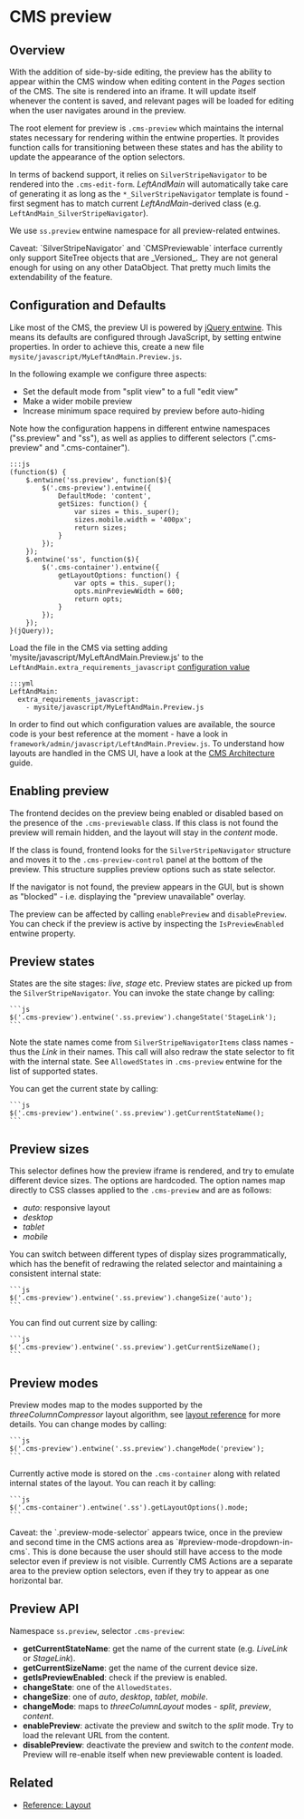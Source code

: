 # CMS preview

## Overview

With the addition of side-by-side editing, the preview has the ability to appear
within the CMS window when editing content in the _Pages_ section of the CMS.
The site is rendered into an iframe. It will update itself whenever the content
is saved, and relevant pages will be loaded for editing when the user navigates
around in the preview.

The root element for preview is `.cms-preview` which maintains the internal
states necessary for rendering within the entwine properties. It provides
function calls for transitioning between these states and has the ability to
update the appearance of the option selectors.

In terms of backend support, it relies on `SilverStripeNavigator` to be rendered
into the `.cms-edit-form`. _LeftAndMain_ will automatically take care of
generating it as long as the `*_SilverStripeNavigator` template is found -
first segment has to match current _LeftAndMain_-derived class (e.g.
`LeftAndMain_SilverStripeNavigator`).

We use `ss.preview` entwine namespace for all preview-related entwines.

<div class="notice" markdown='1'>
Caveat: `SilverStripeNavigator` and `CMSPreviewable` interface currently only
support SiteTree objects that are _Versioned_.  They are not general enough for
using on any other DataObject. That pretty much limits the extendability of the
feature.
</div>

## Configuration and Defaults

Like most of the CMS, the preview UI is powered by
[jQuery entwine](https://github.com/hafriedlander/jquery.entwine). This means
its defaults are configured through JavaScript, by setting entwine properties.
In order to achieve this, create a new file `mysite/javascript/MyLeftAndMain.Preview.js`.

In the following example we configure three aspects:

 * Set the default mode from "split view" to a full "edit view"
 * Make a wider mobile preview
 * Increase minimum space required by preview before auto-hiding

Note how the configuration happens in different entwine namespaces
("ss.preview" and "ss"), as well as applies to different selectors
(".cms-preview" and ".cms-container").

	:::js
	(function($) {
		$.entwine('ss.preview', function($){
			$('.cms-preview').entwine({
				DefaultMode: 'content',
				getSizes: function() {
					var sizes = this._super();
					sizes.mobile.width = '400px';
					return sizes;
				}
			});
		});
		$.entwine('ss', function($){
			$('.cms-container').entwine({
				getLayoutOptions: function() {
					var opts = this._super();
					opts.minPreviewWidth = 600;
					return opts;
				}
			});
		});
	}(jQuery));

Load the file in the CMS via setting adding 'mysite/javascript/MyLeftAndMain.Preview.js'
to the `LeftAndMain.extra_requirements_javascript` [configuration value](/topics/configuration)

	:::yml
	LeftAndMain:
	  extra_requirements_javascript:
	    - mysite/javascript/MyLeftAndMain.Preview.js

In order to find out which configuration values are available, the source code
is your best reference at the moment - have a look in `framework/admin/javascript/LeftAndMain.Preview.js`.
To understand how layouts are handled in the CMS UI, have a look at the
[CMS Architecture](/reference/cms-architecture) guide.

## Enabling preview

The frontend decides on the preview being enabled or disabled based on the
presence of the `.cms-previewable` class. If this class is not found the preview
will remain hidden, and the layout will stay in the _content_ mode.

If the class is found, frontend looks for the `SilverStripeNavigator` structure
and moves it to the `.cms-preview-control` panel at the bottom of the preview.
This structure supplies preview options such as state selector.

If the navigator is not found, the preview appears in the GUI, but is shown as
"blocked" - i.e. displaying the "preview unavailable" overlay.

The preview can be affected by calling `enablePreview` and `disablePreview`. You
can check if the preview is active by inspecting the `IsPreviewEnabled` entwine
property.

## Preview states

States are the site stages: _live_, _stage_ etc. Preview states are picked up
from the `SilverStripeNavigator`. You can invoke the state change by calling:

	```js
	$('.cms-preview').entwine('.ss.preview').changeState('StageLink');
	```

Note the state names come from `SilverStripeNavigatorItems` class names - thus
the _Link_ in their names. This call will also redraw the state selector to fit
with the internal state. See `AllowedStates` in `.cms-preview` entwine for the
list of supported states.

You can get the current state by calling:

	```js
	$('.cms-preview').entwine('.ss.preview').getCurrentStateName();
	```

## Preview sizes

This selector defines how the preview iframe is rendered, and try to emulate
different device sizes. The options are hardcoded. The option names map directly
to CSS classes applied to the `.cms-preview` and are as follows:

* _auto_: responsive layout
* _desktop_
* _tablet_
* _mobile_

You can switch between different types of display sizes programmatically, which
has the benefit of redrawing the related selector and maintaining a consistent
internal state:

	```js
	$('.cms-preview').entwine('.ss.preview').changeSize('auto');
	```

You can find out current size by calling:

	```js
	$('.cms-preview').entwine('.ss.preview').getCurrentSizeName();
	```

## Preview modes

Preview modes map to the modes supported by the _threeColumnCompressor_ layout
algorithm, see [layout reference](../reference/layout) for more details. You
can change modes by calling:

	```js
	$('.cms-preview').entwine('.ss.preview').changeMode('preview');
	```

Currently active mode is stored on the `.cms-container` along with related
internal states of the layout. You can reach it by calling:

	```js
	$('.cms-container').entwine('.ss').getLayoutOptions().mode;
	```

<div class="notice" markdown='1'>
Caveat: the `.preview-mode-selector` appears twice, once in the preview and
second time in the CMS actions area as `#preview-mode-dropdown-in-cms`. This is
done because the user should still have access to the mode selector even if
preview is not visible. Currently CMS Actions are a separate area to the preview
option selectors, even if they try to appear as one horizontal bar.
</div>

## Preview API

Namespace `ss.preview`, selector `.cms-preview`:

* **getCurrentStateName**: get the name of the current state (e.g. _LiveLink_ or _StageLink_).
* **getCurrentSizeName**: get the name of the current device size.
* **getIsPreviewEnabled**: check if the preview is enabled.
* **changeState**: one of the `AllowedStates`.
* **changeSize**: one of _auto_, _desktop_, _tablet_, _mobile_.
* **changeMode**: maps to _threeColumnLayout_ modes - _split_, _preview_, _content_.
* **enablePreview**: activate the preview and switch to the _split_ mode. Try to load the relevant URL from the content.
* **disablePreview**: deactivate the preview and switch to the _content_ mode. Preview will re-enable itself when new
previewable content is loaded.

## Related

 * [Reference: Layout](../reference/layout)

